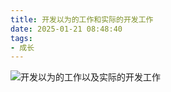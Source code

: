```yaml
---
title: 开发以为的工作和实际的开发工作
date: 2025-01-21 08:48:40
tags:
- 成长
---
```


![开发以为的工作以及实际的开发工作](/pic/工作/开发以为的工作和实际的开发工作/开发以为的工作以及实际的开发工作.webp)

